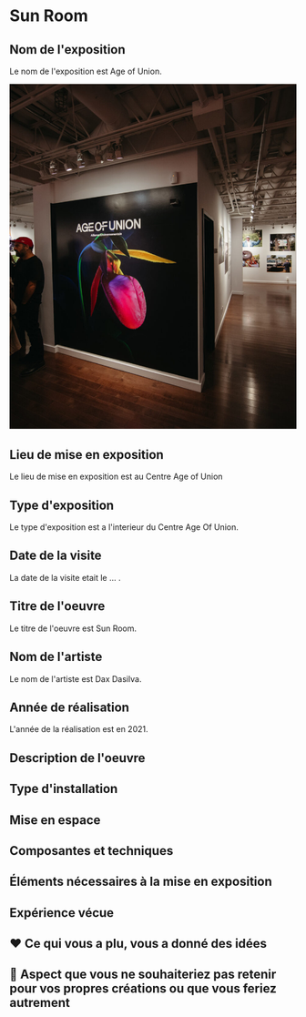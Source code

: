 # Sun Room

## Nom de l'exposition
Le nom de l'exposition est Age of Union.

![Media](Media/age_union.jpg)
## Lieu de mise en exposition
Le lieu de mise en exposition est au Centre Age of Union

## Type d'exposition
Le type d'exposition est a l'interieur du Centre Age Of Union. 

## Date de la visite
La date de la visite etait le ... .

## Titre de l'oeuvre
Le titre de l'oeuvre est Sun Room.

## Nom de l'artiste
Le nom de l'artiste est Dax Dasilva. 

## Année de réalisation 
L'année de la réalisation est en 2021. 

## Description de l'oeuvre



## Type d'installation 



## Mise en espace




## Composantes et techniques


## Éléments nécessaires à la mise en exposition


## Expérience vécue


## ❤️ Ce qui vous a plu, vous a donné des idées


## 🤔 Aspect que vous ne souhaiteriez pas retenir pour vos propres créations ou que vous feriez autrement



